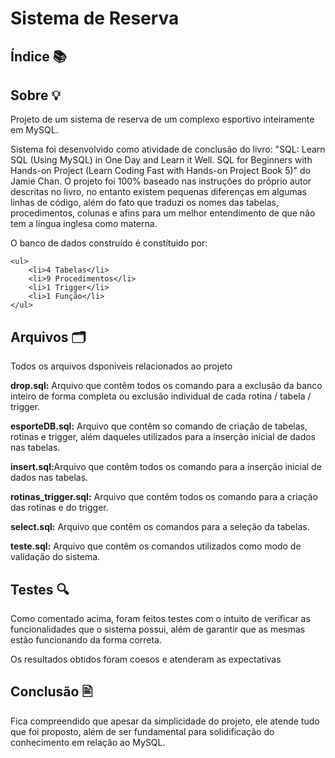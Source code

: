 <h1>Sistema de Reserva </h1>

<h2>Índice 📚</h2>

<h2>Sobre 💡</h2>
<p>Projeto de um sistema de reserva de um complexo esportivo inteiramente em MySQL.</p>
<p>
    Sistema foi desenvolvido como atividade de conclusão do livro: "SQL: Learn SQL (Using MySQL) 
    in One Day and Learn it Well. SQL for Beginners with Hands-on Project (Learn Coding Fast 
    with Hands-on Project Book 5)" do Jamie Chan. O projeto foi 100% baseado nas instruções 
    do próprio autor descritas no livro, no entanto existem pequenas diferenças em algumas
    linhas de código, além do fato que traduzi os nomes das tabelas, procedimentos, colunas e 
    afins para um melhor entendimento de que não tem a língua inglesa como materna.
</p>
<p> 
    O banco de dados construído é constítuido por:

    <ul>
        <li>4 Tabelas</li>
        <li>9 Procedimentos</li>
        <li>1 Trigger</li>
        <li>1 Função</li>
    </ul>
</p>

<h2>Arquivos 🗂️</h2>
<p>Todos os arquivos dsponiveis relacionados ao projeto</p>
<p><b>drop.sql:</b> Arquivo que contêm todos os comando para a exclusão da banco inteiro de forma 
    completa ou exclusão individual de cada rotina / tabela / trigger.</p>
<p><b>esporteDB.sql:</b> Arquivo que contêm so comando de criação de tabelas, rotinas e trigger,
    além daqueles utilizados para a inserção inicial de dados nas tabelas.
</p>
<p><b>insert.sql:</b>Arquivo que contêm todos os comando para a inserção inicial de dados nas tabelas.</p>
<p><b>rotinas_trigger.sql:</b> Arquivo que contêm todos os comando para a criação das rotinas e do trigger.</p>
<p><b>select.sql:</b> Arquivo que contêm os comandos para a seleção da tabelas.</p>
<p><b>teste.sql:</b> Arquivo que contêm os comandos utilizados como modo de validação do sistema.</p>

<h2>Testes 🔍</h2>
<p>Como comentado acima, foram feitos testes com o intuito de verificar as funcionalidades que o sistema 
    possui, além de garantir que as mesmas estão funcionando da forma correta.  
</p>
<p>Os resultados obtidos foram coesos e atenderam as expectativas</p>

<h2>Conclusão 🖹</h2>
<p>Fica compreendido que apesar da simplicidade do projeto, ele atende tudo que foi proposto, além de 
    ser fundamental para solidificação do conhecimento em relação ao MySQL.
</P>
